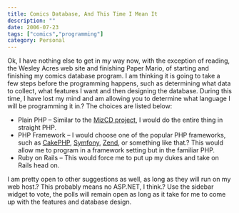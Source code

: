 ```yaml
---
title: Comics Database, And This Time I Mean It
description: ""
date: 2006-07-23
tags: ["comics","programming"]
category: Personal
---
```



<p>Ok, I have nothing else to get in my way now, with the exception of reading, the Wesley Acres web site and finishing Paper Mario, of starting and finishing my comics database program.  I am thinking it is going to take a few steps before the programming happens, such as determining what data to collect, what features I want and then designing the database.  During this time, I have lost my mind and am allowing you to determine what language I will be programming it in.? The choices are listed below:</p>

<ul>

<li>Plain PHP – Similar to the <a href="/web/20131211130938/http://mytungsten.net/mizcd">MizCD project</a>, I would do the entire thing in straight PHP.</li>

<li>PHP Framework – I would choose one of the popular PHP frameworks, such as <a target="_blank" href="https://web.archive.org/web/20131211130938/http://www.cakephp.org/">CakePHP</a>, <a target="_blank" href="https://web.archive.org/web/20131211130938/http://www.symfony-project.com/">Symfony</a>, <a target="_blank" href="https://web.archive.org/web/20131211130938/http://framework.zend.com/">Zend</a>, or something like that.? This would allow me to program in a framework setting but in the familiar PHP.</li>

<li>Ruby on Rails – This would force me to put up my dukes and take on Rails head on.</li>

</ul>

<p>I am pretty open to other suggestions as well, as long as they will run on my web host.? This probably means no ASP.NET, I think.? Use the sidebar widget to vote, the polls will remain open as long as it take for me to come up with the features and database design.</p>
